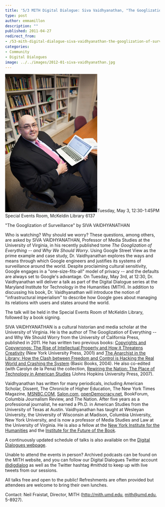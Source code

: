 ```yaml
---
title: '5/3 MITH Digital Dialogue: Siva Vaidhyanathan, "The Googlization of Surveillance"'
type: post
author: emmamillon
description: ""
published: 2011-04-27
redirect_from: 
- /53-mith-digital-dialogue-siva-vaidhyanathan-the-googlization-of-surveillance/
categories:
- Community
- Digital Dialogues
image: ../../images/2012-01-siva-vaidhyanathan.jpg
---
```

![Siva Vaidhyanathan](../../images/2012-01-siva-vaidhyanathan.jpg)Tuesday, May 3, 12:30-1:45PM Special Events Room, McKeldin Library 6137

"The Googlization of Surveillance" by SIVA VAIDHYANATHAN

Who is watching? Why should we worry? These questions, among others, are asked by SIVA VAIDHYANATHAN, Professor of Media Studies at the University of Virginia, in his recently published tome _The Googlization of Everything -- and Why We Should Worry_. Using Google Street View as the prime example and case study, Dr. Vaidhyanathan explores the ways and means through which Google engineers and justifies its systems of surveillance around the world. Despite proclaiming cultural sensitivity, Google engages in a "one-size-fits-all" model of privacy -- and the defaults are always set to Google's advantage. On Tuesday, May 3rd, at 12:30, Dr. Vaidhyanathan will deliver a talk as part of the Digital Dialogue series at the Maryland Institute for Technology in the Humanities (MITH). In addition to discussing his book, Dr. Vaidhyanathan will introduce the notion of "infrastructural imperialism" to describe how Google goes about managing its relations with users and states around the world.

The talk will be held in the Special Events Room of McKeldin Library, followed by a book signing.

SIVA VAIDHYANATHAN is a cultural historian and media scholar at the University of Virginia. He is the author of The Googlization of Everything -- and Why We Should Worry from the University of California Press, published in 2011. He has written two previous books: [Copyrights and Copywrongs: The Rise of Intellectual Property and How it Threatens Creativity](http://www.amazon.com/exec/obidos/tg/detail/-/0814788076/ref=lpr_g_1/104-8482134-3072748?v=glance&s=books) (New York University Press, 2001) and [The Anarchist in the Library: How the Clash between Freedom and Control is Hacking the Real World and Crashing the System](http://www.amazon.com/exec/obidos/tg/detail/-/0465089844/qid=1042158267/sr=1-2/ref=sr_1_2/104-0646387-4799939?v=glance&s=books) (Basic Books, 2004). He also co-edited (with Carolyn de la Pena) the collection, [Rewiring the Nation: The Place of Technology in American Studies](http://www.amazon.com/Rewiring-Nation-Technology-American-Studies/dp/0801886511/ref=sr_1_3/102-2114197-8157761?ie=UTF8&s=books&qid=1181192289&sr=1-3) (Johns Hopkins University Press, 2007).

Vaidhyanathan has written for many periodicals, including American Scholar, Dissent, The Chronicle of Higher Education, The New York Times Magazine, [MSNBC.COM](http://msnbc.com/), [Salon.com](http://salon.com/), [openDemocracy.net](http://web.archive.org/web/20081122024451/http://www.opendemocracy.net./home/index.jsp), BookForum, Columbia Journalism Review, and The Nation. After five years as a professional journalist, he earned a Ph.D. in American Studies from the University of Texas at Austin. Vaidhyanathan has taught at Wesleyan University, the University of Wisconsin at Madison, Columbia University, New York University, and is now a professor of Media Studies and Law at the University of Virginia. He is also a fellow at the [New York Institute for the Humanities](http://nyihumanities.org/) and the [Institute for the Future of the Book](http://www.futureofthebook.org/).

A continuously updated schedule of talks is also available on the [Digital Dialogues webpage](http://mith.umd.edu/podcast/).

Unable to attend the events in person? Archived podcasts can be found on the MITH website, and you can follow our Digital Dialogues Twitter account [@digdialog](http://www.twitter.com/digdialog) as well as the Twitter hashtag #mithdd to keep up with live tweets from our sessions.

All talks free and open to the public! Refreshments are often provided but attendees are welcome to bring their own lunches.

Contact: Neil Fraistat, Director, MITH (http://mith.umd.edu, mith@umd.edu, 5-8927).
